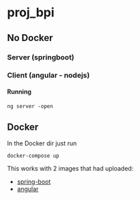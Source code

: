 # proj_bpi

## No Docker

### Server (springboot)


### Client (angular - nodejs)

#### Running 

```ng server -open```

## Docker

In the Docker dir just run 

```docker-compose up```

This works with 2 images that had uploaded:

 - [spring-boot](https://hub.docker.com/repository/docker/fhofman/bpi-springboot)
 - [angular](https://hub.docker.com/repository/docker/fhofman/bpi-angular)
